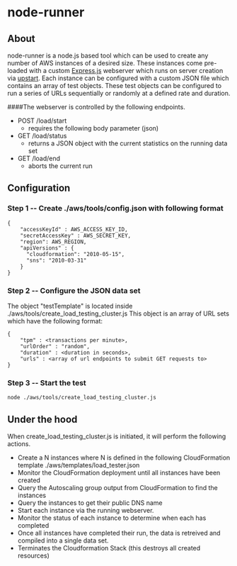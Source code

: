 node-runner
===========
## About
node-runner is a node.js based tool which can be used to create any number of AWS instances of a desired size.  These instances come pre-loaded with a custom [Express.js](http://expressjs.com/) webserver which runs on server creation via [upstart](http://upstart.ubuntu.com/).  Each instance can be configured with a custom JSON file which contains an array of test objects.  These test objects can be configured to run a series of URLs sequentially or randomly at a defined rate and duration.  

####The webserver is controlled by the following endpoints.

* POST /load/start
	* requires the following body parameter (json)
* GET /load/status
	* returns a JSON object with the current statistics on the running data set
* GET /load/end
	* aborts the current run

## Configuration

### Step 1 -- Create ./aws/tools/config.json with following format

```
{ 
	"accessKeyId" : AWS_ACCESS_KEY_ID,
	"secretAccessKey" : AWS_SECRET_KEY,
	"region": AWS_REGION,
	"apiVersions" : {
	  "cloudformation": "2010-05-15",
	  "sns": "2010-03-31"
	}
}
```
### Step 2 -- Configure the JSON data set
The object "testTemplate" is located inside ./aws/tools/create_load_testing_cluster.js
This object is an array of URL sets which have the following format:

```
{
	"tpm" : <transactions per minute>,
	"urlOrder" : "random",
	"duration" : <duration in seconds>,
	"urls" : <array of url endpoints to submit GET requests to>
}
```

### Step 3 -- Start the test

```
node ./aws/tools/create_load_testing_cluster.js

```

## Under the hood
When create_load_testing_cluster.js is initiated, it will perform the following actions.

* Create a N instances where N is defined in the following CloudFormation template ./aws/templates/load_tester.json
* Monitor the CloudFormation deployment until all instances have been created
* Query the Autoscaling group output from CloudFormation to find the instances
* Query the instances to get their public DNS name
* Start each instance via the running webserver.
* Monitor the status of each instance to determine when each has completed
* Once all instances have completed their run, the data is retreived and compiled into a single data set.
* Terminates the Cloudformation Stack (this destroys all created resources)